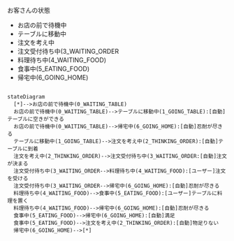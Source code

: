 お客さんの状態

- お店の前で待機中
- テーブルに移動中
- 注文を考え中
- 注文受付待ち中(3_WAITING_ORDER
- 料理待ち中(4_WAITING_FOOD)
- 食事中(5_EATING_FOOD)
- 帰宅中(6_GOING_HOME)

```mermaid

stateDiagram
  [*]-->お店の前で待機中(0_WAITING_TABLE)
  お店の前で待機中(0_WAITING_TABLE)-->テーブルに移動中(1_GOING_TABLE):[自動]テーブルに空きができる
  お店の前で待機中(0_WAITING_TABLE)-->帰宅中(6_GOING_HOME):[自動]忍耐が尽きる
  テーブルに移動中(1_GOING_TABLE)-->注文を考え中(2_THINKING_ORDER):[自動]テーブルに到着
  注文を考え中(2_THINKING_ORDER)-->注文受付待ち中(3_WAITING_ORDER:[自動]注文が決まる
  注文受付待ち中(3_WAITING_ORDER-->料理待ち中(4_WAITING_FOOD):[ユーザー]注文を受ける
  注文受付待ち中(3_WAITING_ORDER-->帰宅中(6_GOING_HOME):[自動]忍耐が尽きる
  料理待ち中(4_WAITING_FOOD)-->食事中(5_EATING_FOOD):[ユーザー]テーブルに料理を置く
  料理待ち中(4_WAITING_FOOD)-->帰宅中(6_GOING_HOME):[自動]忍耐が尽きる
  食事中(5_EATING_FOOD)-->帰宅中(6_GOING_HOME):[自動]満足
  食事中(5_EATING_FOOD)-->注文を考え中(2_THINKING_ORDER):[自動]物足りない
  帰宅中(6_GOING_HOME)-->[*]
```
